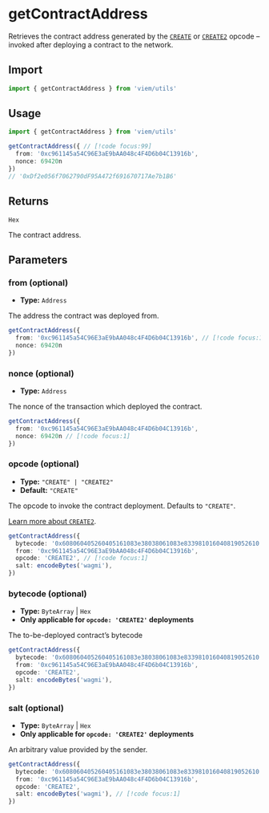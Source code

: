 # getContractAddress

Retrieves the contract address generated by the [`CREATE`](https://ethereum.stackexchange.com/a/68945) or [`CREATE2`](https://eips.ethereum.org/EIPS/eip-1014) opcode – invoked after deploying a contract to the network.

## Import

```ts
import { getContractAddress } from 'viem/utils'
```

## Usage

```ts
import { getContractAddress } from 'viem/utils'

getContractAddress({ // [!code focus:99]
  from: '0xc961145a54C96E3aE9bAA048c4F4D6b04C13916b',
  nonce: 69420n
})
// '0xDf2e056f7062790dF95A472f691670717Ae7b1B6'
```

## Returns

`Hex`

The contract address.

## Parameters

### from (optional)

- **Type:** `Address`

The address the contract was deployed from.

```ts
getContractAddress({ 
  from: '0xc961145a54C96E3aE9bAA048c4F4D6b04C13916b', // [!code focus:1]
  nonce: 69420n
})
```

### nonce (optional)

- **Type:** `Address`

The nonce of the transaction which deployed the contract.

```ts
getContractAddress({ 
  from: '0xc961145a54C96E3aE9bAA048c4F4D6b04C13916b',
  nonce: 69420n // [!code focus:1]
})
```

### opcode (optional)

- **Type:** `"CREATE" | "CREATE2"`
- **Default:** `"CREATE"`

The opcode to invoke the contract deployment. Defaults to `"CREATE"`.

[Learn more about `CREATE2`](https://eips.ethereum.org/EIPS/eip-1014).

```ts
getContractAddress({ 
  bytecode: '0x608060405260405161083e38038061083e833981016040819052610...',
  from: '0xc961145a54C96E3aE9bAA048c4F4D6b04C13916b',
  opcode: 'CREATE2', // [!code focus:1]
  salt: encodeBytes('wagmi'),
})
```

### bytecode (optional)

- **Type:** `ByteArray` | `Hex` 
- **Only applicable for `opcode: 'CREATE2'` deployments**

The to-be-deployed contract’s bytecode

```ts
getContractAddress({ 
  bytecode: '0x608060405260405161083e38038061083e833981016040819052610...', // [!code focus:1]
  from: '0xc961145a54C96E3aE9bAA048c4F4D6b04C13916b',
  opcode: 'CREATE2',
  salt: encodeBytes('wagmi'),
})
```

### salt (optional)

- **Type:** `ByteArray` | `Hex` 
- **Only applicable for `opcode: 'CREATE2'` deployments**

An arbitrary value provided by the sender.

```ts
getContractAddress({ 
  bytecode: '0x608060405260405161083e38038061083e833981016040819052610...',
  from: '0xc961145a54C96E3aE9bAA048c4F4D6b04C13916b',
  opcode: 'CREATE2',
  salt: encodeBytes('wagmi'), // [!code focus:1]
})
```